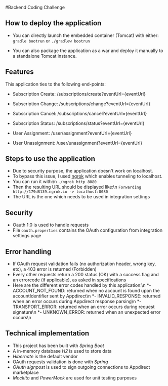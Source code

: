 #Backend Coding Challenge

## How to deploy the application

* You can directly launch the embedded container (Tomcat) with either:
`gradle bootrun` or `./gradlew bootrun`

* You can also package the application as a war and deploy it manually to a standalone Tomcat instance.

## Features

This application ties to the following end-points:
* Subscription Create: <URL>/subscriptions/create?eventUrl={eventUrl}
* Subscription Change: <URL>/subscriptions/change?eventUrl={eventUrl}
* Subscription Cancel: <URL>/subscriptions/cancel?eventUrl={eventUrl}
* Subscription Status: <URL>/subscriptions/status?eventUrl={eventUrl}

* User Assignment: <URL>/user/assignment?eventUrl={eventUrl}
* User Unassignment: <URL>/user/unassignment?eventUrl={eventUrl}

## Steps to use the application

* Due to security purpose, the application doesn't work on localhost.
* To bypass this issue, I used [ngrok](https://ngrok.com/) which enables tunneling to localhost.
* You can run it with:\n
`./ngrok http 8080`
* Then the resulting URL should be displayed like:\n
`Forwarding                    http://179d8139.ngrok.io -> localhost:8080`
* The URL is the one which needs to be used in integration settings


## Security

* Oauth 1.0 is used to handle requests
* File `oauth.properties` contains the OAuth configuration from integration settings page

## Error handling

* If OAuth request validation fails (no authorization header, wrong key, etc), a 403 error is returned (Forbidden)
* Every other requests return a 200 status (OK) with a success flag and an errorcode (if applicable), as asked in specifications
* Here are the different error codes handled by this application:\n
*- ACCOUNT\_NOT\_FOUND: returned when no account is found upon the accountIdentifier sent by Appdirect\n
*- INVALID\_RESPONSE: returned when an error occurs during Appdirect response parsing\n
*- TRANSPORT\_ERROR: returned when an error occurs during request signature\n
*- UNKNOWN\_ERROR: returned when an unexpected error occurs\n

## Technical implementation

* This project has been built with *Spring Boot*
* A in-memory database *H2* is used to store data
* *Hibernate* is the default vendor
* OAuth requests validation is done with *Spring*
* *OAuth signpost* is used to sign outgoing connections to Appdirect marketplace
* *Mockito* and *PowerMock* are used for unit testing purposes

